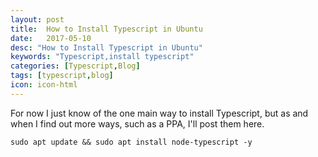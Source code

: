 ```yaml
---
layout: post
title:  How to Install Typescript in Ubuntu
date:   2017-05-10
desc: "How to Install Typescript in Ubuntu"
keywords: "Typescript,install typescript"
categories: [Typescript,Blog]
tags: [typescript,blog]
icon: icon-html
---
```


For now I just know of the one main way to install Typescript, but as and when I find out more ways, such as a PPA, I'll post them here.

`sudo apt update && sudo apt install node-typescript -y`
